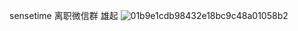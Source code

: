 sensetime 离职微信群  雄起
![01b9e1cdb98432e18bc9c48a01058b2](https://github.com/Zz20241024/stlz_group/assets/21235078/0c7743d8-f457-487a-a85f-4551b3eb5c96)


